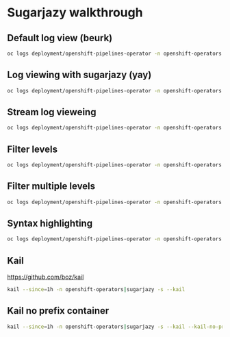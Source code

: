 # Sugarjazy walkthrough


## Default log view (beurk)

```bash
oc logs deployment/openshift-pipelines-operator -n openshift-operators
```

## Log viewing with sugarjazy (yay)

```bash
oc logs deployment/openshift-pipelines-operator -n openshift-operators | sugarjazy
```

## Stream log vieweing

```bash
oc logs deployment/openshift-pipelines-operator -n openshift-operators | sugarjazy -s
```


## Filter levels

```bash
oc logs deployment/openshift-pipelines-operator -n openshift-operators | sugarjazy --filter-level error
```

## Filter multiple levels

```bash
oc logs deployment/openshift-pipelines-operator -n openshift-operators | sugarjazy --filter-level debug,error
```


## Syntax highlighting

```bash
oc logs deployment/openshift-pipelines-operator -n openshift-operators | sugarjazy -r "TektonConfig"
```

## Kail

<https://github.com/boz/kail>


```bash
kail --since=1h -n openshift-operators|sugarjazy -s --kail
```


## Kail no prefix container


```bash
kail --since=1h -n openshift-operators|sugarjazy -s --kail --kail-no-prefix
```
